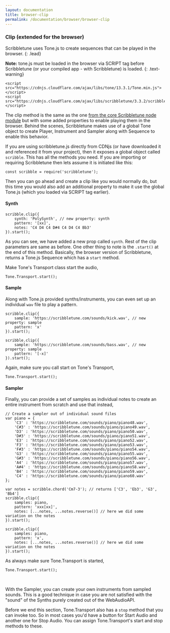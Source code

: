 ```yaml
---
layout: documentation
title: browser-clip
permalink: /documentation/browser/browser-clip
---
```


### Clip (extended for the browser)

Scribbletune uses Tone.js to create sequences that can be played in the browser.
{: .lead}

**Note:** tone.js must be loaded in the browser via SCRIPT tag before Scribbletune (or your compiled app - with Scribbletune) is loaded.
{: .text-warning}

```
<script src="https://cdnjs.cloudflare.com/ajax/libs/tone/13.3.1/Tone.min.js"></script>
<script src="https://cdnjs.cloudflare.com/ajax/libs/scribbletune/3.3.2/scribbletune.js"></script>
```

The clip method is the same as the one [from the core Scribbletune node module](/documentation/core/clip) but with some added properties to enable playing them in the browser. Behind the scenes, Scribbletune makes use of a global Tone object to create Player, Instrument and Sampler along with Sequence to enable this behavior.

If you are using scribbletune.js directly from CDNjs (or have downloaded it and referenced it from your project), then it exposes a global object called `scribble`. This has all the methods you need. If you are importing or requiring Scribbletune then lets assume it is initiated like this:

```
const scribble = require('scribbletune');
```

Then you can go ahead and create a clip like you would normally do, but this time you would also add an additional property to make it use the global Tone.js (which you loaded via SCRIPT tag earlier).

#### Synth

```
scribble.clip({
	synth: 'PolySynth', // new property: synth
	pattern: '[xx]',
	notes: 'C4 D4 C4 D#4 C4 D4 C4 Bb3'
}).start();
```

As you can see, we have added a new prop called `synth`. Rest of the clip parameters are same as before. One other thing to note is the `.start()` at the end of this method. Basically, the browser version of Scribbletune, returns a Tone.js Sequence which has a `start` method.

Make Tone's Transport class start the audio,

```
Tone.Transport.start();
```

#### Sample

Along with Tone.js provided synths/instruments, you can even set up an individual `wav` file to play a pattern.

```
scribble.clip({
	sample: 'https://scribbletune.com/sounds/kick.wav', // new property: sample
	pattern: 'x'
}).start();

scribble.clip({
	sample: 'https://scribbletune.com/sounds/bass.wav', // new property: sample
	pattern: '[-x]'
}).start();
```

Again, make sure you call start on Tone's Transport,

```
Tone.Transport.start();
```

#### Sampler

Finally, you can provide a set of samples as individual notes to create an entire instrument from scratch and use that instead,

```
// Create a sampler out of individual sound files
var piano = {
	'C3' : 'https://scribbletune.com/sounds/piano/piano48.wav',
	'C#3' : 'https://scribbletune.com/sounds/piano/piano49.wav',
	'D3' : 'https://scribbletune.com/sounds/piano/piano50.wav',
	'D#3' : 'https://scribbletune.com/sounds/piano/piano51.wav',
	'E3' : 'https://scribbletune.com/sounds/piano/piano52.wav',
	'F3' : 'https://scribbletune.com/sounds/piano/piano53.wav',
	'F#3' : 'https://scribbletune.com/sounds/piano/piano54.wav',
	'G3' : 'https://scribbletune.com/sounds/piano/piano55.wav',
	'G#3' : 'https://scribbletune.com/sounds/piano/piano56.wav',
	'A4' : 'https://scribbletune.com/sounds/piano/piano57.wav',
	'A#4' : 'https://scribbletune.com/sounds/piano/piano58.wav',
	'B4' : 'https://scribbletune.com/sounds/piano/piano59.wav',
	'C4' : 'https://scribbletune.com/sounds/piano/piano60.wav'
};

var notes = scribble.chord('Cm7-3'); // returns ['C3', 'Eb3', 'G3', 'Bb4']
scribble.clip({
	samples: piano,
	pattern: 'xxx[xx]',
	notes: [...notes, ...notes.reverse()] // here we did some variation on the notes
}).start();

scribble.clip({
	samples: piano,
	pattern: 'x',
	notes: [...notes, ...notes.reverse()] // here we did some variation on the notes
}).start();
```

As always make sure Tone.Transport is started,

```
Tone.Transport.start();
```

<br>

With the Sampler, you can create your own instruments from sampled sounds. This is a good technique in case you are not satisfied with the "sound" of the Synths purely created out of the WebAudioAPI.

Before we end this section, Tone.Transport also has a `stop` method that you can invoke too. So in most cases you'd have a button for Start Audio and another one for Stop Audio. You can assign Tone.Transport's start and stop methods to these.
